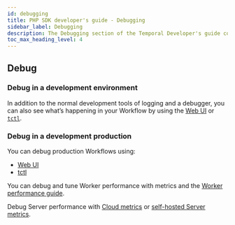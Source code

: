 ```yaml
---
id: debugging
title: PHP SDK developer's guide - Debugging
sidebar_label: Debugging
description: The Debugging section of the Temporal Developer's guide covers the many ways to debug your application.
toc_max_heading_level: 4
---
```


<!-- THIS FILE IS GENERATED. DO NOT EDIT THIS FILE DIRECTLY -->

## Debug



### Debug in a development environment

In addition to the normal development tools of logging and a debugger, you can also see what’s happening in your Workflow by using the [Web UI](/web-ui) or [`tctl`](/tctl-v1).

### Debug in a development production

You can debug production Workflows using:

- [Web UI](/web-ui)
- [tctl](/tctl-v1)

You can debug and tune Worker performance with metrics and the [Worker performance guide](/dev-guide/worker-performance).

Debug Server performance with [Cloud metrics](/cloud/how-to-monitor-temporal-cloud-metrics) or [self-hosted Server metrics](/kb/legacy-oss-prod-deploy#scaling-and-metrics).


